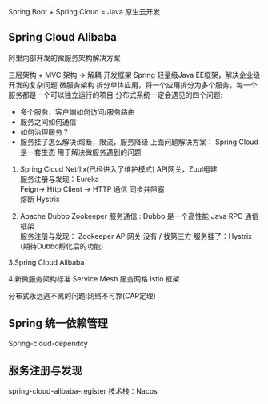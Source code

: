 Spring Boot + Spring Cloud = Java 原生云开发

## Spring Cloud Alibaba 
阿里内部开发的微服务架构解决方案

三层架构 + MVC 
    架构 -> 解耦
开发框架
  Spring 轻量级Java EE框架，解决企业级开发的复杂问题
微服务架构 
   拆分单体应用，将一个应用拆分为多个服务，每一个服务都是一个可以独立运行的项目
   分布式系统一定会遇见的四个问题:
   + 多个服务，客户端如何访问/服务路由
   + 服务之间如何通信
   + 如何治理服务？
   + 服务挂了怎么解决:熔断，限流，服务降级
上面问题解决方案：
Spring Cloud 是一套生态 用于解决微服务遇到的问题

1. Spring Cloud Netflix(已经进入了维护模式)
API网关，Zuul组建   
服务注册与发现：Eureka   
Feign-> Http Client -> HTTP 通信 同步并阻塞    
熔断 Hystrix

2. Apache Dubbo Zookeeper
服务通信 : Dubbo 是一个高性能 Java RPC 通信框架   
服务注册与发现： Zookeeper 
API网关:没有 / 找第三方
服务挂了：Hystrix
(期待Dubbo孵化后的功能)

3.Spring Cloud Alibaba


4.新微服务架构标准 
Service Mesh 服务网格
Istio 框架

分布式永远逃不离的问题:网络不可靠(CAP定理)


## Spring 统一依赖管理
Spring-cloud-dependcy 

## 服务注册与发现
spring-cloud-alibaba-register
技术栈：Nacos